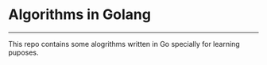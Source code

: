 # Algorithms in Golang
---

This repo contains some alogrithms written in Go specially for learning puposes. 
